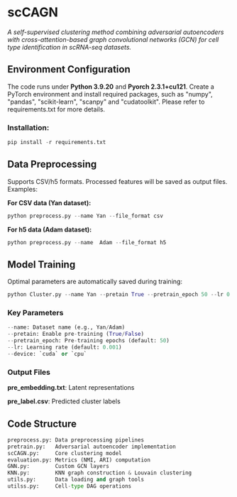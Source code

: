 # scCAGN
*A self-supervised clustering method combining adversarial autoencoders with cross-attention-based graph convolutional networks (GCN) for cell type identification in scRNA-seq datasets.*

## Environment Configuration
The code runs under **Python 3.9.20** and **Pyorch 2.3.1+cu121**. Create a PyTorch environment and install required packages, such as "numpy", "pandas", "scikit-learn", "scanpy" and "cudatoolkit".
Please refer to requirements.txt for more details.

### Installation:
```python
pip install -r requirements.txt
```

## Data Preprocessing
Supports CSV/h5 formats. Processed features will be saved as output files. Examples:

**For CSV data (Yan dataset):**
```python
python preprocess.py --name Yan --file_format csv
```
**For h5 data (Adam dataset):**
```python
python preprocess.py --name  Adam --file_format h5
```

## Model Training

Optimal parameters are automatically saved during training:

```python
python Cluster.py --name Yan --pretain True --pretrain_epoch 50 --lr 0.001 --device cuda 
```

### Key Parameters
```python
--name: Dataset name (e.g., Yan/Adam)
--pretain: Enable pre-training (True/False)
--pretrain_epoch: Pre-training epochs (default: 50)
--lr: Learning rate (default: 0.001)
--device: `cuda` or `cpu`
```

### Output Files
**pre_embedding.txt**: Latent representations

**pre_label.csv**: Predicted cluster labels

## Code Structure

```python
preprocess.py: Data preprocessing pipelines
pretrain.py:   Adversarial autoencoder implementation
scCAGN.py:     Core clustering model
evaluation.py: Metrics (NMI, ARI) computation
GNN.py:        Custom GCN layers
KNN.py:        KNN graph construction & Louvain clustering
utils.py:      Data loading and graph tools
utilss.py:     Cell-type DAG operations
```
